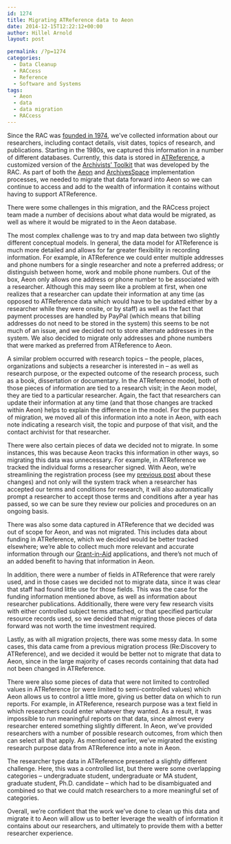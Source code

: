 ```yaml
---
id: 1274
title: Migrating ATReference data to Aeon
date: 2014-12-15T12:22:12+00:00
author: Hillel Arnold
layout: post

permalink: /?p=1274
categories:
  - Data Cleanup
  - RACcess
  - Reference
  - Software and Systems
tags:
  - Aeon
  - data
  - data migration
  - RACcess
---
```

Since the RAC was <a href="http://rockarch.org/about/" target="_blank">founded in 1974</a>, we’ve collected information about our researchers, including contact details, visit dates, topics of research, and publications. Starting in the 1980s, we captured this information in a number of different databases. Currently, this data is stored in <a href="https://github.com/RockefellerArchiveCenter/ATReference" target="_blank">ATReference</a>, a customized version of the <a href="http://www.archiviststoolkit.org/" target="_blank">Archivists’ Toolkit</a> that was developed by the RAC. As part of both the <a href="http://www.atlas-sys.com/aeon/" target="_blank">Aeon</a> and <a href="http://archivesspace.org/" target="_blank">ArchivesSpace</a> implementation processes, we needed to migrate that data forward into Aeon so we can continue to access and add to the wealth of information it contains without having to support ATReference.<!--more-->

There were some challenges in this migration, and the RACcess project team made a number of decisions about what data would be migrated, as well as where it would be migrated to in the Aeon database.

The most complex challenge was to try and map data between two slightly different conceptual models. In general, the data model for ATReference is much more detailed and allows for far greater flexibility in recording information. For example, in ATReference we could enter multiple addresses and phone numbers for a single researcher and note a preferred address; or distinguish between home, work and mobile phone numbers. Out of the box, Aeon only allows one address or phone number to be associated with a researcher. Although this may seem like a problem at first, when one realizes that a researcher can update their information at any time (as opposed to ATReference data which would have to be updated either by a researcher while they were onsite, or by staff) as well as the fact that payment processes are handled by PayPal (which means that billing addresses do not need to be stored in the system) this seems to be not much of an issue, and we decided not to store alternate addresses in the system. We also decided to migrate only addresses and phone numbers that were marked as preferred from ATReference to Aeon.

A similar problem occurred with research topics – the people, places, organizations and subjects a researcher is interested in – as well as research purpose, or the expected outcome of the research process, such as a book, dissertation or documentary. In the ATReference model, both of those pieces of information are tied to a research visit; in the Aeon model, they are tied to a particular researcher. Again, the fact that researchers can update their information at any time (and that those changes are tracked within Aeon) helps to explain the difference in the model. For the purposes of migration, we moved all of this information into a note in Aeon, with each note indicating a research visit, the topic and purpose of that visit, and the contact archivist for that researcher.

There were also certain pieces of data we decided not to migrate. In some instances, this was because Aeon tracks this information in other ways, so migrating this data was unnecessary. For example, in ATReference we tracked the individual forms a researcher signed. With Aeon, we’re streamlining the registration process (see my <a title="RACcess Update" href="http://rockarch.org/programs/digital/bitsandbytes/?p=1258" target="_blank">previous post</a> about these changes) and not only will the system track when a researcher has accepted our terms and conditions for research, it will also automatically prompt a researcher to accept those terms and conditions after a year has passed, so we can be sure they review our policies and procedures on an ongoing basis.

There was also some data captured in ATReference that we decided was out of scope for Aeon, and was not migrated. This includes data about funding in ATReference, which we decided would be better tracked elsewhere; we’re able to collect much more relevant and accurate information through our <a href="http://rockarch.org/grants/generalgia.php" target="_blank">Grant-in-Aid</a> applications, and there’s not much of an added benefit to having that information in Aeon.

In addition, there were a number of fields in ATReference that were rarely used, and in those cases we decided not to migrate data, since it was clear that staff had found little use for those fields. This was the case for the funding information mentioned above, as well as information about researcher publications. Additionally, there were very few research visits with either controlled subject terms attached, or that specified particular resource records used, so we decided that migrating those pieces of data forward was not worth the time investment required.

Lastly, as with all migration projects, there was some messy data. In some cases, this data came from a previous migration process (Re:Discovery to ATReference), and we decided it would be better not to migrate that data to Aeon, since in the large majority of cases records containing that data had not been changed in ATReference.

There were also some pieces of data that were not limited to controlled values in ATReference (or were limited to semi-controlled values) which Aeon allows us to control a little more, giving us better data on which to run reports. For example, in ATReference, research purpose was a text field in which researchers could enter whatever they wanted. As a result, it was impossible to run meaningful reports on that data, since almost every researcher entered something slightly different. In Aeon, we’ve provided researchers with a number of possible research outcomes, from which then can select all that apply. As mentioned earlier, we’ve migrated the existing research purpose data from ATReference into a note in Aeon.

The researcher type data in ATReference presented a slightly different challenge. Here, this was a controlled list, but there were some overlapping categories – undergraduate student, undergraduate or MA student, graduate student, Ph.D. candidate – which had to be disambiguated and combined so that we could match researchers to a more meaningful set of categories.

Overall, we’re confident that the work we’ve done to clean up this data and migrate it to Aeon will allow us to better leverage the wealth of information it contains about our researchers, and ultimately to provide them with a better researcher experience.